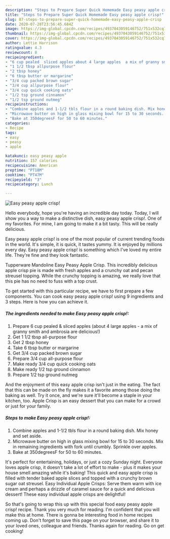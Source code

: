 ```yaml
---
description: "Steps to Prepare Super Quick Homemade Easy peasy apple crisp!"
title: "Steps to Prepare Super Quick Homemade Easy peasy apple crisp!"
slug: 87-steps-to-prepare-super-quick-homemade-easy-peasy-apple-crisp
date: 2020-07-28T23:56:45.684Z
image: https://img-global.cpcdn.com/recipes/4937043059146752/751x532cq70/easy-peasy-apple-crisp-recipe-main-photo.jpg
thumbnail: https://img-global.cpcdn.com/recipes/4937043059146752/751x532cq70/easy-peasy-apple-crisp-recipe-main-photo.jpg
cover: https://img-global.cpcdn.com/recipes/4937043059146752/751x532cq70/easy-peasy-apple-crisp-recipe-main-photo.jpg
author: Lettie Harrison
ratingvalue: 4.3
reviewcount: 8
recipeingredient:
- "6 cup pealed  sliced apples about 4 large apples  a mix of granny smith and ambrosia are delicious"
- "1 1/2 tbsp allpurpose flour"
- "2 tbsp honey"
- "6 tbsp butter or margarine"
- "3/4 cup packed brown sugar"
- "3/4 cup allpurpose flour"
- "3/4 cup quick cooking oats"
- "1/2 tsp ground cinnamon"
- "1/2 tsp ground nutmeg"
recipeinstructions:
- "Combine apples and 1-1/2 tbls flour in a round baking dish. Mix honey and set aside."
- "Microwave butter on high in glass mixing bowl for 15 to 30 seconds. Mix in remaining ingredients with fork until crumbly. Sprinkle over apples."
- "Bake at 350degreesF for 50 to 60 minutes."
categories:
- Recipe
tags:
- easy
- peasy
- apple

katakunci: easy peasy apple 
nutrition: 157 calories
recipecuisine: American
preptime: "PT18M"
cooktime: "PT47M"
recipeyield: "3"
recipecategory: Lunch

---
```



![Easy peasy apple crisp!](https://img-global.cpcdn.com/recipes/4937043059146752/751x532cq70/easy-peasy-apple-crisp-recipe-main-photo.jpg)

Hello everybody, hope you're having an incredible day today. Today, I will show you a way to make a distinctive dish, easy peasy apple crisp!. One of my favorites. For mine, I am going to make it a bit tasty. This will be really delicious.

Easy peasy apple crisp! is one of the most popular of current trending foods in the world. It's simple, it is quick, it tastes yummy. It is enjoyed by millions every day. Easy peasy apple crisp! is something which I've loved my entire life. They're fine and they look fantastic.

Tupperware Mandoline Easy Peasy Apple Crisp. This incredibly delicious apple crisp pie is made with fresh apples and a crunchy oat and pecan streusel topping. While the crunchy topping is amazing, we really love that this pie has no need to fuss with a top crust.


To get started with this particular recipe, we have to first prepare a few components. You can cook easy peasy apple crisp! using 9 ingredients and 3 steps. Here is how you can achieve it.

##### The ingredients needed to make Easy peasy apple crisp!:

1. Prepare 6 cup pealed &amp; sliced apples (about 4 large apples - a mix of granny smith and ambrosia are delicious!)
1. Get 1 1/2 tbsp all-purpose flour
1. Get 2 tbsp honey
1. Take 6 tbsp butter or margarine
1. Get 3/4 cup packed brown sugar
1. Prepare 3/4 cup all-purpose flour
1. Make ready 3/4 cup quick cooking oats
1. Make ready 1/2 tsp ground cinnamon
1. Prepare 1/2 tsp ground nutmeg


And the enjoyment of this easy apple crisp isn&#39;t just in the eating. The fact that this can be made on the fly makes it a favorite among those doing the baking as well. Try it once, and we&#39;re sure it&#39;ll become a staple in your kitchen, too. Apple Crisp is an easy dessert that you can make for a crowd or just for your family. 

##### Steps to make Easy peasy apple crisp!:

1. Combine apples and 1-1/2 tbls flour in a round baking dish. Mix honey and set aside.
1. Microwave butter on high in glass mixing bowl for 15 to 30 seconds. Mix in remaining ingredients with fork until crumbly. Sprinkle over apples.
1. Bake at 350degreesF for 50 to 60 minutes.


It&#39;s perfect for entertaining, holidays, or just a cozy Sunday night. Everyone loves apple crisp, it doesn&#39;t take a lot of effort to make - plus it makes your house smell amazing while it&#39;s baking! This quick and easy apple crisp is filled with tender baked apple slices and topped with a crunchy brown sugar oat streusel. Easy Individual Apple Crisps: Serve them warm with ice cream and perhaps a drizzle of caramel sauce for a quick and delicious dessert! These easy individual apple crisps are delightful! 

So that's going to wrap this up with this special food easy peasy apple crisp! recipe. Thank you very much for reading. I'm confident that you will make this at home. There is gonna be interesting food in home recipes coming up. Don't forget to save this page on your browser, and share it to your loved ones, colleague and friends. Thanks again for reading. Go on get cooking!
